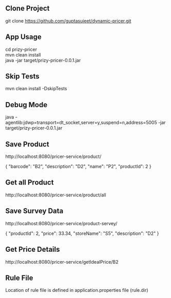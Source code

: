Clone Project
-------------
git clone https://github.com/guptasujeet/dynamic-pricer.git


App Usage
---------
cd prizy-pricer <br>
mvn clean install <br>
java -jar target/prizy-pricer-0.0.1.jar <br> 


Skip Tests
----------
mvn clean install -DskipTests <br>


Debug Mode
----------------
java -agentlib:jdwp=transport=dt_socket,server=y,suspend=n,address=5005 -jar target/prizy-pricer-0.0.1.jar


Save Product
-------------
http://localhost:8080/pricer-service/product/

{
  "barcode": "B2",
  "description": "D2",
  "name": "P2",
  "productId": 2
}

Get all Product
-------------
http://localhost:8080/pricer-service/product/all


Save Survey Data
------------
http://localhost:8080/pricer-service/product-servey/

{
  "productId": 2,
  "price": 33.34,
  "storeName": "S5",
  "description": "D2"
}


Get Price Details
-----------------
http://localhost:8080/pricer-service/getIdealPrice/B2
 


Rule File
-----------------
Location of rule file is defined in application.properties file (rule.dir)




